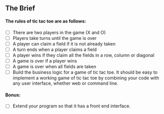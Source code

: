 ## The Brief
#### The rules of tic tac toe are as follows:

- [ ] There are two players in the game (X and O)
- [ ] Players take turns until the game is over
- [ ] A player can claim a field if it is not already taken
- [ ] A turn ends when a player claims a field
- [ ] A player wins if they claim all the fields in a row, column or diagonal
- [ ] A game is over if a player wins
- [ ] A game is over when all fields are taken
- [ ] Build the business logic for a game of tic tac toe. It should be easy to implement a working game of tic tac toe by combining your code with any user interface, whether web or command line.

#### Bonus:
- [ ] Extend your program so that it has a front end interface.